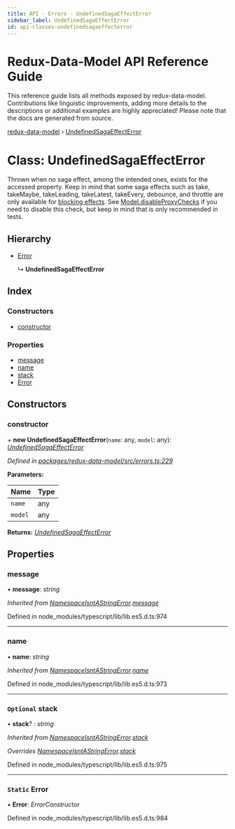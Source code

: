 ```yaml
---
title: API - Errors - UndefinedSagaEffectError
sidebar_label: UndefinedSagaEffectError
id: api-classes-undefinedsagaeffecterror
---
```


# Redux-Data-Model API Reference Guide

This reference guide lists all methods exposed by redux-data-model. Contributions like linguistic improvements, adding
more details to the descriptions or additional examples are highly appreciated! Please note that the docs are
generated from source.

[redux-data-model](../README.md) › [UndefinedSagaEffectError](undefinedsagaeffecterror.md)

# Class: UndefinedSagaEffectError

Thrown when no saga effect, among the intended ones, exists for the accessed property.
Keep in mind that some saga effects such as take, takeMaybe, takeLeading, takeLatest, takeEvery,
debounce, and throttle are only available for [blocking effects](../interfaces/modeloptions.md#optional-blockingeffects).
See [Model.disableProxyChecks](model.md#static-disableproxychecks) if you need to disable this check, but keep in mind that is
only recommended in tests.

## Hierarchy

* [Error](namespaceisntastringerror.md#static-error)

  ↳ **UndefinedSagaEffectError**

## Index

### Constructors

* [constructor](undefinedsagaeffecterror.md#constructor)

### Properties

* [message](undefinedsagaeffecterror.md#message)
* [name](undefinedsagaeffecterror.md#name)
* [stack](undefinedsagaeffecterror.md#optional-stack)
* [Error](undefinedsagaeffecterror.md#static-error)

## Constructors

###  constructor

\+ **new UndefinedSagaEffectError**(`name`: any, `model`: any): *[UndefinedSagaEffectError](undefinedsagaeffecterror.md)*

*Defined in [packages/redux-data-model/src/errors.ts:229](https://github.com/kayak/redux-data-model/blob/8317b28/packages/redux-data-model/src/errors.ts#L229)*

**Parameters:**

Name | Type |
------ | ------ |
`name` | any |
`model` | any |

**Returns:** *[UndefinedSagaEffectError](undefinedsagaeffecterror.md)*

## Properties

###  message

• **message**: *string*

*Inherited from [NamespaceIsntAStringError](namespaceisntastringerror.md).[message](namespaceisntastringerror.md#message)*

Defined in node_modules/typescript/lib/lib.es5.d.ts:974

___

###  name

• **name**: *string*

*Inherited from [NamespaceIsntAStringError](namespaceisntastringerror.md).[name](namespaceisntastringerror.md#name)*

Defined in node_modules/typescript/lib/lib.es5.d.ts:973

___

### `Optional` stack

• **stack**? : *string*

*Inherited from [NamespaceIsntAStringError](namespaceisntastringerror.md).[stack](namespaceisntastringerror.md#optional-stack)*

*Overrides [NamespaceIsntAStringError](namespaceisntastringerror.md).[stack](namespaceisntastringerror.md#optional-stack)*

Defined in node_modules/typescript/lib/lib.es5.d.ts:975

___

### `Static` Error

▪ **Error**: *ErrorConstructor*

Defined in node_modules/typescript/lib/lib.es5.d.ts:984

